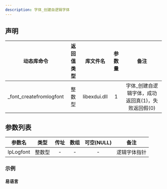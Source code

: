 ```yaml
---
description: 字体_创建自逻辑字体
---
```




## 声明

|动态库命令| 返回值类型|库文件名|参数量| 备注|
|:--:|:--:|:--:|:--:|:--:|
| _font_createfromlogfont |  整数型 |  libexdui.dll | 1 | 字体_创建自逻辑字体，成功返回真(1)，失败返回假(0) |

## 参数列表

| 参数名 |  类型  | 传址 | 数组 | 可空(NULL) |   备注   |
| :----: | :----: | :--: | :--: | :--------: | :------: |
| lpLogfont  | 整数型 |  -   |  -   |     -      | 逻辑字体指针 |

### 示例
#### 易语言
```c

```